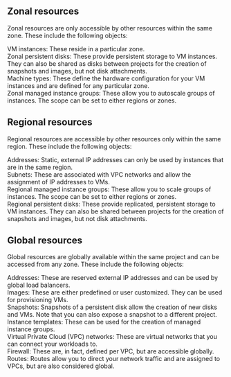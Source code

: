 ## Zonal resources
Zonal resources are only accessible by other resources within the same zone. These include the following objects:

VM instances: These reside in a particular zone.  
Zonal persistent disks: These provide persistent storage to VM instances. They can also be shared as disks between projects for the creation of snapshots and images, but not disk attachments.  
Machine types: These define the hardware configuration for your VM instances and are defined for any particular zone.  
Zonal managed instance groups: These allow you to autoscale groups of instances. The scope can be set to either regions or zones.


## Regional resources
Regional resources are accessible by other resources only within the same region. These include the following objects:

Addresses: Static, external IP addresses can only be used by instances that are in the same region.  
Subnets: These are associated with VPC networks and allow the assignment of IP addresses to VMs.  
Regional managed instance groups: These allow you to scale groups of instances. The scope can be set to either regions or zones.  
Regional persistent disks: These provide replicated, persistent storage to VM instances. They can also be shared between projects for the creation of snapshots and images, but not disk attachments.

## Global resources
Global resources are globally available within the same project and can be accessed from any zone. These include the following objects:

Addresses: These are reserved external IP addresses and can be used by global load balancers.  
Images: These are either predefined or user customized. They can be used for provisioning VMs.  
Snapshots: Snapshots of a persistent disk allow the creation of new disks and VMs. Note that you can also expose a snapshot to a different project.  
Instance templates: These can be used for the creation of managed instance groups.  
Virtual Private Cloud (VPC) networks: These are virtual networks that you can connect your workloads to.  
Firewall: These are, in fact, defined per VPC, but are accessible globally.  
Routes: Routes allow you to direct your network traffic and are assigned to VPCs, but are also considered global.
